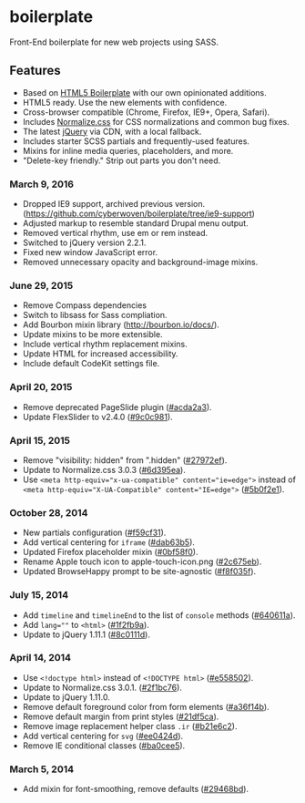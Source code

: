 boilerplate
===========

Front-End boilerplate for new web projects using SASS.

## Features

* Based on [HTML5 Boilerplate](http://html5boilerplate.com) with our own opinionated additions.
* HTML5 ready. Use the new elements with confidence.
* Cross-browser compatible (Chrome, Firefox, IE9+, Opera, Safari).
* Includes [Normalize.css](http://necolas.github.com/normalize.css/) for CSS
  normalizations and common bug fixes.
* The latest [jQuery](http://jquery.com/) via CDN, with a local fallback.
* Includes starter SCSS partials and frequently-used features.
* Mixins for inline media queries, placeholders, and more.
* "Delete-key friendly." Strip out parts you don't need.


### March 9, 2016

* Dropped IE9 support, archived previous version. (https://github.com/cyberwoven/boilerplate/tree/ie9-support)
* Adjusted markup to resemble standard Drupal menu output.
* Removed vertical rhythm, use em or rem instead.
* Switched to jQuery version 2.2.1.
* Fixed new window JavaScript error.
* Removed unnecessary opacity and background-image mixins.


### June 29, 2015

* Remove Compass dependencies
* Switch to libsass for Sass compliation.
* Add Bourbon mixin library (http://bourbon.io/docs/).
* Update mixins to be more extensible.
* Include vertical rhythm replacement mixins.
* Update HTML for increased accessibility.
* Include default CodeKit settings file.


### April 20, 2015

* Remove deprecated PageSlide plugin 
  ([#acda2a3](https://github.com/cyberwoven/boilerplate/commit/acda2a34705e2050f41a713525cb55adbef46b07)).
* Update FlexSlider to v2.4.0 
  ([#9c0c981](https://github.com/cyberwoven/boilerplate/commit/9c0c981ad6f0879602f5fec5696366bd108bfa04)).


### April 15, 2015

* Remove "visibility: hidden" from ".hidden" 
  ([#27972ef](https://github.com/cyberwoven/boilerplate/commit/27972efe983502c07924b80229b59cf73a37ffda)).
* Update to Normalize.css 3.0.3 
  ([#6d395ea](https://github.com/cyberwoven/boilerplate/commit/6d395eabd8b2e7db007daff375a3aca35879a390)).
* Use `<meta http-equiv="x-ua-compatible" content="ie=edge">` instead of `<meta http-equiv="X-UA-Compatible" content="IE=edge">`
  ([#5b0f2e1](https://github.com/cyberwoven/boilerplate/commit/5b0f2e167e707c7478d4d6930ea9c3d73b1d8488)).


### October 28, 2014

* New partials configuration
  ([#f59cf31](https://github.com/cyberwoven/boilerplate/commit/f59cf31ae54c2aaf6c0d1eba6cea292c2daa0502)).
* Add vertical centering for `iframe`
  ([#dab63b5](https://github.com/cyberwoven/boilerplate/commit/dab63b5ce50b8261d7bf6fca65b23bb0c6cb65e7)).
* Updated Firefox placeholder mixin
  ([#0bf58f0](https://github.com/cyberwoven/boilerplate/commit/0bf58f0c6e1c7cef77f2413fe0928e3f86674ebc)).
* Rename Apple touch icon to apple-touch-icon.png
  ([#2c675eb](https://github.com/cyberwoven/boilerplate/commit/2c675ebccc63b1d5062390a9d0a6af252382dda1)).
* Updated BrowseHappy prompt to be site-agnostic
  ([#f8f035f](https://github.com/cyberwoven/boilerplate/commit/f8f035fcc8e16ca4c865e50b7e608d2bd781ed84)).

### July 15, 2014

* Add `timeline` and `timelineEnd` to the list of `console` methods
  ([#640611a](https://github.com/cyberwoven/boilerplate/commit/640611a6dd797a4a6e8431511445828ff7ab3805)).
* Add `lang=""` to `<html>`
  ([#1f2fb9a](https://github.com/cyberwoven/boilerplate/commit/1f2fb9a30b8561b5d738099ce9b5f3fd69dcd13f)).
* Update to jQuery 1.11.1
  ([#8c0111d](https://github.com/cyberwoven/boilerplate/commit/8c0111d6cb8bc149f5cd8aa21f61c653cd4af7df)).

### April 14, 2014

* Use `<!doctype html>` instead of `<!DOCTYPE html>`
  ([#e558502](https://github.com/cyberwoven/boilerplate/commit/e55850201f365562abb27642292487b5b30af308)).
* Update to Normalize.css 3.0.1.
  ([#2f1bc76](https://github.com/cyberwoven/boilerplate/commit/2f1bc76ba2244a1d02beb70c989a2111caa83e27)).
* Update to jQuery 1.11.0.
* Remove default foreground color from form elements
  ([#a36f14b](https://github.com/cyberwoven/boilerplate/commit/a36f14bb0feeccc569a4bd607d713eb497271b25)).
* Remove default margin from print styles
  ([#21df5ca](https://github.com/cyberwoven/boilerplate/commit/21df5ca436795b7938940193692973ea82e92f6c)).
* Remove image replacement helper class `.ir`
  ([#b21e6c2](https://github.com/cyberwoven/boilerplate/commit/b21e6c2fc3bd6a653539606b735a17dc6253b1c1)).
* Add vertical centering for `svg`
  ([#ee0424d](https://github.com/cyberwoven/boilerplate/commit/ee0424d36a20fd8f8ff3c254db8f078b129d24fb)).
* Remove IE conditional classes
  ([#ba0cee5](https://github.com/cyberwoven/boilerplate/commit/ba0cee5e70b7378087b991239afb288ae56bd18f)).

### March 5, 2014

* Add mixin for font-smoothing, remove defaults
  ([#29468bd](https://github.com/cyberwoven/boilerplate/commit/29468bde3e088e97792cb44613a942083384f0dd)).